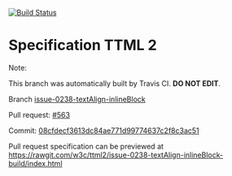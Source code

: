 [![Build Status](https://travis-ci.org/w3c/ttml2.svg?branch=issue-0238-textAlign-inlineBlock)](https://travis-ci.org/w3c/ttml2)


# Specification TTML 2


Note:


This branch was automatically built by Travis CI. <b>DO NOT EDIT</b>.


 Branch [issue-0238-textAlign-inlineBlock](https://github.com/w3c/ttml2/tree/issue-0238-textAlign-inlineBlock)


 Pull request: [#563](https://github.com/w3c/ttml2/pull/563)


 Commit: [08cfdecf3613dc84ae771d99774637c2f8c3ac51](https://github.com/w3c/ttml2/commit/08cfdecf3613dc84ae771d99774637c2f8c3ac51)

Pull request specification can be previewed at https://rawgit.com/w3c/ttml2/issue-0238-textAlign-inlineBlock-build/index.html



